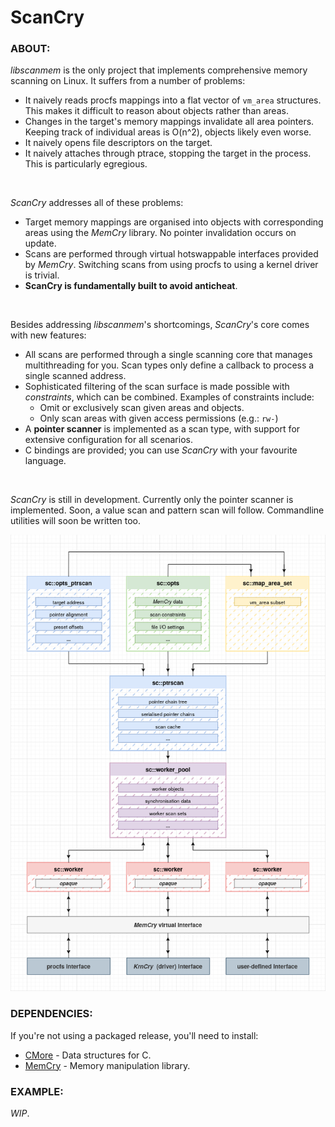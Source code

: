 # ScanCry

### ABOUT:

*libscanmem* is the only project that implements comprehensive memory scanning on Linux. It suffers from a number of problems:

- It naively reads procfs mappings into a flat vector of `vm_area` structures. This makes it difficult to reason about objects rather than areas.
- Changes in the target's memory mappings invalidate all area pointers. Keeping track of individual areas is O(n^2), objects likely even worse.
- It naively opens file descriptors on the target.
- It naively attaches through ptrace, stopping the target in the process. This is particularly egregious.

<br>

*ScanCry* addresses all of these problems:

- Target memory mappings are organised into objects with corresponding areas using the *MemCry* library. No pointer invalidation occurs on update.
- Scans are performed through virtual hotswappable interfaces provided by *MemCry*. Switching scans from using procfs to using a kernel driver is trivial.
- **ScanCry is fundamentally built to avoid anticheat**.

<br>

Besides addressing *libscanmem*'s shortcomings, *ScanCry*'s core comes with new features:

- All scans are performed through a single scanning core that manages multithreading for you. Scan types only define a callback to process a single scanned address.
- Sophisticated filtering of the scan surface is made possible with *constraints*, which can be combined.  Examples of constraints include:
  - Omit or exclusively scan given areas and objects.
  - Only scan areas with given access permissions (e.g.: `rw-`)
- A **pointer scanner** is implemented as a scan type, with support for extensive configuration for all scenarios.
- C bindings are provided; you can use *ScanCry* with your favourite language.

<br>

*ScanCry* is still in development. Currently only the pointer scanner is implemented. Soon, a value scan and pattern scan will follow. Commandline utilities will soon be written too.

<p align="center">
    <img src="media/overview.png">
</p>

### DEPENDENCIES:

If you're not using a packaged release, you'll need to install:

- [CMore](https://github.com/vykt/cmore) - Data structures for C.
- [MemCry](https://github.com/vykt/memcry) - Memory manipulation library.

### EXAMPLE:

*WIP*.
